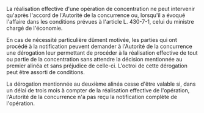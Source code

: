 La réalisation effective d'une opération de concentration ne peut intervenir qu'après l'accord de l'Autorité de la concurrence ou, lorsqu'il a évoqué l'affaire dans les conditions prévues à l'article L. 430-7-1, celui du ministre chargé de l'économie. 


  

 


En cas de nécessité particulière dûment motivée, les parties qui ont procédé à la notification peuvent demander à l'Autorité de la concurrence une dérogation leur permettant de procéder à la réalisation effective de tout ou partie de la concentration sans attendre la décision mentionnée au premier alinéa et sans préjudice de celle-ci. L'octroi de cette dérogation peut être assorti de conditions.


  

La dérogation mentionnée au deuxième alinéa cesse d'être valable si, dans un délai de trois mois à compter de la réalisation effective de l'opération, l'Autorité de la concurrence n'a pas reçu la notification complète de l'opération. 

